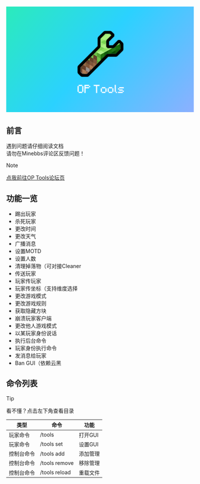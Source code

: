 ![IMG_0758](./img/Logo_Background.png)

## 前言
遇到问题请仔细阅读文档  
请勿在Minebbs评论区反馈问题！
> [!NOTE]
> [点我前往OP Tools论坛页](https://www.minebbs.com/resources/op-tools-op-gui.4836/)

## 功能一览
- 踢出玩家
- 杀死玩家
- 更改时间
- 更改天气
- 广播消息
- 设置MOTD
- 设置人数
- 清理掉落物（可对接Cleaner
- 传送玩家
- 玩家传玩家
- 玩家传坐标（支持维度选择
- 更改游戏模式
- 更改游戏规则
- 获取隐藏方块
- 崩溃玩家客户端
- 更改他人游戏模式
- 以某玩家身份说话
- 执行后台命令
- 玩家身份执行命令
- 发消息给玩家
- Ban GUI（依赖云黑

## 命令列表
> [!tip]
> 看不懂？点击左下角查看目录

| 类型 | 命令 | 功能 |
| ----- | ----- | ----- |
| 玩家命令 | /tools | 打开GUI |
| 玩家命令 | /tools set | 设置GUI |
| 控制台命令 | /tools add | 添加管理 |
| 控制台命令 | /tools remove | 移除管理 |
| 控制台命令 | /tools reload | 重载文件 |

